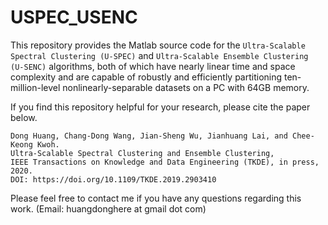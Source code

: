 # USPEC_USENC

This repository provides the Matlab source code for the `Ultra-Scalable Spectral Clustering (U-SPEC)` and `Ultra-Scalable Ensemble Clustering (U-SENC)` algorithms, both of which have nearly linear time and space complexity and are capable of robustly and efficiently partitioning ten-million-level nonlinearly-separable datasets on a PC with 64GB memory.

If you find this repository helpful for your research, please cite the paper below. 

```
Dong Huang, Chang-Dong Wang, Jian-Sheng Wu, Jianhuang Lai, and Chee-Keong Kwoh.
Ultra-Scalable Spectral Clustering and Ensemble Clustering, 
IEEE Transactions on Knowledge and Data Engineering (TKDE), in press, 2020. 
DOI: https://doi.org/10.1109/TKDE.2019.2903410
```

Please feel free to contact me if you have any questions regarding this work. (Email: huangdonghere at gmail dot com)
